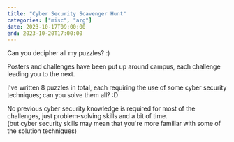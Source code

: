 ```yaml
---
title: "Cyber Security Scavenger Hunt"
categories: ["misc", "arg"]
date: 2023-10-17T09:00:00
end: 2023-10-20T17:00:00
---
```


Can you decipher all my puzzles? :)

<!--more-->

Posters and challenges have been put up around campus, each challenge leading you to the next.

I've written 8 puzzles in total, each requiring the use of some cyber security techniques; can you solve them all? :D

No previous cyber security knowledge is required for most of the challenges, just problem-solving skills and a bit of time.\
(but cyber security skills may mean that you're more familiar with some of the solution techniques)